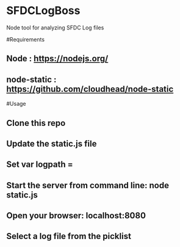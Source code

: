 # SFDCLogBoss
Node tool for analyzing SFDC Log files

#Requirements
## Node : https://nodejs.org/
## node-static : https://github.com/cloudhead/node-static

#Usage
## Clone this repo
## Update the static.js file
## Set var logpath = <your local directory of saved SFDC log files>
## Start the server from command line: node static.js
## Open your browser: localhost:8080
## Select a log file from the picklist
